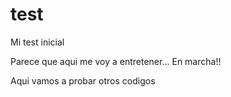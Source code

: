 # test
Mi test inicial

Parece que aqui me voy a entretener...
En marcha!!

Aqui vamos a probar otros codigos
